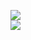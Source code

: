 [![](https://img.shields.io/badge/Made%20With-Github%20Spray-lightgrey.svg?style=for-the-badge&logo=github)](https://github.com/Annihil/github-spray#13752)  
[![](https://i.imgur.com/2DrTn0Z.gif)](https://github.com/Annihil/github-spray)
